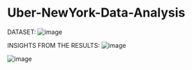 # Uber-NewYork-Data-Analysis
DATASET:
![image](https://github.com/Srivatsan8055/Uber-NewYork-Data-Analysis/assets/114812178/3c31bb19-2481-4a9e-9f15-f24b3e4b7675)

INSIGHTS FROM THE RESULTS:
![image](https://github.com/Srivatsan8055/Uber-NewYork-Data-Analysis/assets/114812178/55e1819a-607d-4449-ab13-742bc0d9f088)

![image](https://github.com/Srivatsan8055/Uber-NewYork-Data-Analysis/assets/114812178/82c1ea92-f2e5-4a71-8e92-118380b15d5d)
